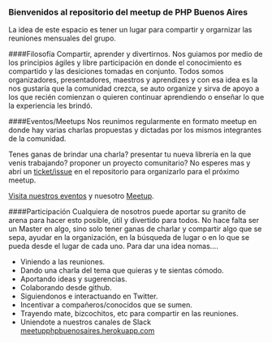 ### Bienvenidos al repositorio del meetup de PHP Buenos Aires

La idea de este espacio es tener un lugar para compartir y orgarnizar las reuniones mensuales del grupo.

####Filosofía
Compartir, aprender y divertirnos. Nos guiamos por medio de los principios ágiles y libre participación en donde el conocimiento es compartido y las desiciones tomadas en conjunto. Todos somos organizadores, presentadores, maestros y aprendizes y con esa idea es la nos gustaría que la comunidad crezca, se auto organize y sirva de apoyo a los que recién comienzan o quieren continuar aprendiendo o enseñar lo que la experiencia les brindó.

####Eventos/Meetups
Nos reunimos regularmente en formato meetup en donde hay varias charlas propuestas y dictadas por los mismos integrantes de la comunidad.

Tenes ganas de brindar una charla? presentar tu nueva librería en la que venis trabajando? proponer un proyecto comunitario? No esperes mas y abrí un [ticket/issue](https://github.com/meetupphpbsas/Bienvenidos/issues) en el repositorio para organizarlo para el próximo meetup.

[Visita nuestros eventos](https://github.com/meetupphpbsas/Bienvenidos/blob/master/Eventos.md) y nuesotro [Meetup](http://www.meetup.com/Buenos-Aires-PHP-Meetup/).

####Participación
Cualquiera de nosotros puede aportar su granito de arena para hacer esto posible, útil y divertido para todos. No hace falta ser un Master en algo, sino solo tener ganas de charlar y compartir algo que se sepa, ayudar en la organización, en la búsqueda de lugar o en lo que se pueda desde el lugar de cada uno.
Para dar una idea nomas....
* Viniendo a las reuniones.
* Dando una charla del tema que quieras y te sientas cómodo.
* Aportando ideas y sugerencias.
* Colaborando desde github.
* Siguiendonos e interactuando en Twitter.
* Incentivar a compañeros/conocidos que se sumen.
* Trayendo mate, bizcochitos, etc para compartir en las reuniones.
* Uniendote a nuestros canales de Slack [meetupphpbuenosaires.herokuapp.com](https://meetupphpbuenosaires.herokuapp.com)
